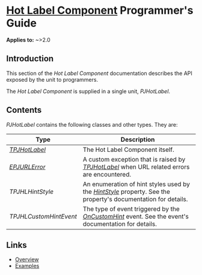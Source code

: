 # [Hot Label Component](../index.md) Programmer's Guide

**Applies to:** ~>2.0

## Introduction

This section of the _Hot Label Component_ documentation describes the API exposed by the unit to programmers.

The _Hot Label Component_ is supplied in a single unit,  _PJHotLabel_.

## Contents

_PJHotLabel_ contains the following classes and other types. They are:

| Type | Description |
|------|-------------|
| _[TPJHotLabel](./API/TPJHotLabel.md)_ | The Hot Label Component itself. |
| _[EPJURLError](./API/EPJURLError.md)_  | A custom exception that is raised by _[TPJHotLabel](./API/TPJHotLabel.md)_ when URL related errors are encountered. |
| _TPJHLHintStyle_ | An enumeration of hint styles used by the _[HintStyle](./API/TPJHotLabel-HintStyle.md)_ property. See the property's documentation for details. |
| _TPJHLCustomHintEvent_ | The type of event triggered by the _[OnCustomHint](./API/TPJHotLabel-OnCustomHint.md)_ event. See the event's documentation for details. |

## Links

* [Overview](./Overview.md)
* [Examples](./Examples.md)
